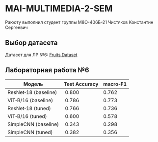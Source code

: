 # MAI-MULTIMEDIA-2-SEM

Раюоту выполнил студент группы М8О-406Б-21 Чистяков Константин Сергеевич

## Выбор датасета
Датасет для ЛР №6: [Fruits Dataset](https://www.kaggle.com/datasets/shreyapmaher/fruits-dataset-images)

## Лабораторная работа №6
| Модель | Test Accuracy | macro‑F1 |
|--------|---------------|----------|
| ResNet‑18 (baseline) | 0.800 | 0.762 |
| ViT‑B/16 (baseline)  | 0.786 | 0.773 |
| ResNet‑18 (tuned) | 0.766 | 0.736 |
| ViT‑B/16 (tuned)  | 0.600 | 0.578 |
| SimpleCNN (baseline) | 0.343 | 0.298 |
| SimpleCNN (tuned)  | 0.382 | 0.356 |

